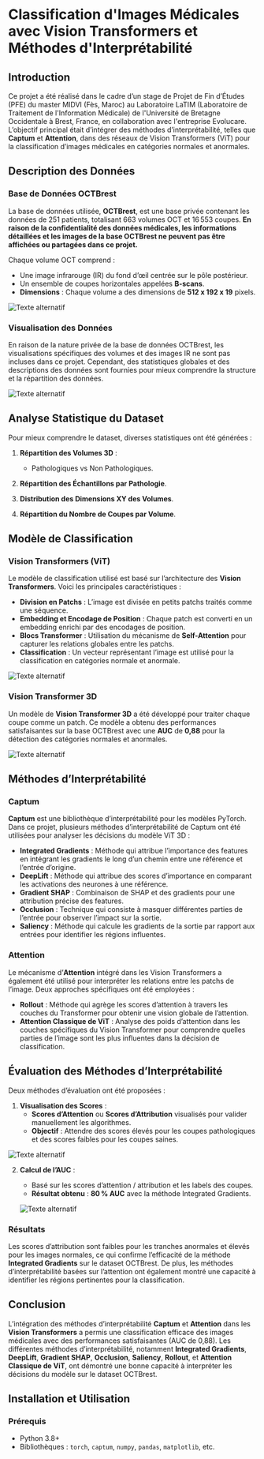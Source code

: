 # Classification d'Images Médicales avec Vision Transformers et Méthodes d'Interprétabilité

## Introduction

Ce projet a été réalisé dans le cadre d’un stage de Projet de Fin d’Études (PFE) du master MIDVI (Fès, Maroc) au Laboratoire LaTIM (Laboratoire de Traitement de l'Information Médicale) de l'Université de Bretagne Occidentale à Brest, France, en collaboration avec l'entreprise Evolucare. L’objectif principal était d’intégrer des méthodes d’interprétabilité, telles que **Captum** et **Attention**, dans des réseaux de Vision Transformers (ViT) pour la classification d’images médicales en catégories normales et anormales.

## Description des Données

### Base de Données OCTBrest

La base de données utilisée, **OCTBrest**, est une base privée contenant les données de 251 patients, totalisant 663 volumes OCT et 16 553 coupes. **En raison de la confidentialité des données médicales, les informations détaillées et les images de la base OCTBrest ne peuvent pas être affichées ou partagées dans ce projet.**

Chaque volume OCT comprend :
- Une image infrarouge (IR) du fond d’œil centrée sur le pôle postérieur.
- Un ensemble de coupes horizontales appelées **B-scans**.
- **Dimensions** : Chaque volume a des dimensions de **512 x 192 x 19** pixels.

![Texte alternatif](chemin/vers/image.png)

### Visualisation des Données

En raison de la nature privée de la base de données OCTBrest, les visualisations spécifiques des volumes et des images IR ne sont pas incluses dans ce projet. Cependant, des statistiques globales et des descriptions des données sont fournies pour mieux comprendre la structure et la répartition des données.

![Texte alternatif](chemin/vers/image.png)


## Analyse Statistique du Dataset

Pour mieux comprendre le dataset, diverses statistiques ont été générées :

1. **Répartition des Volumes 3D** :
   - Pathologiques vs Non Pathologiques.

2. **Répartition des Échantillons par Pathologie**.

3. **Distribution des Dimensions XY des Volumes**.

4. **Répartition du Nombre de Coupes par Volume**.

## Modèle de Classification

### Vision Transformers (ViT)

Le modèle de classification utilisé est basé sur l’architecture des **Vision Transformers**. Voici les principales caractéristiques :

- **Division en Patchs** : L’image est divisée en petits patchs traités comme une séquence.
- **Embedding et Encodage de Position** : Chaque patch est converti en un embedding enrichi par des encodages de position.
- **Blocs Transformer** : Utilisation du mécanisme de **Self-Attention** pour capturer les relations globales entre les patchs.
- **Classification** : Un vecteur représentant l’image est utilisé pour la classification en catégories normale et anormale.

![Texte alternatif](chemin/vers/image.png)


### Vision Transformer 3D

Un modèle de **Vision Transformer 3D** a été développé pour traiter chaque coupe comme un patch. Ce modèle a obtenu des performances satisfaisantes sur la base OCTBrest avec une **AUC** de **0,88** pour la détection des catégories normales et anormales.

![Texte alternatif](chemin/vers/image.png)


## Méthodes d’Interprétabilité

### Captum

**Captum** est une bibliothèque d’interprétabilité pour les modèles PyTorch. Dans ce projet, plusieurs méthodes d’interprétabilité de Captum ont été utilisées pour analyser les décisions du modèle ViT 3D :

- **Integrated Gradients** : Méthode qui attribue l’importance des features en intégrant les gradients le long d’un chemin entre une référence et l’entrée d’origine.
- **DeepLift** : Méthode qui attribue des scores d’importance en comparant les activations des neurones à une référence.
- **Gradient SHAP** : Combinaison de SHAP et des gradients pour une attribution précise des features.
- **Occlusion** : Technique qui consiste à masquer différentes parties de l’entrée pour observer l’impact sur la sortie.
- **Saliency** : Méthode qui calcule les gradients de la sortie par rapport aux entrées pour identifier les régions influentes.

### Attention

Le mécanisme d’**Attention** intégré dans les Vision Transformers a également été utilisé pour interpréter les relations entre les patchs de l’image. Deux approches spécifiques ont été employées :

- **Rollout** : Méthode qui agrège les scores d’attention à travers les couches du Transformer pour obtenir une vision globale de l’attention.
- **Attention Classique de ViT** : Analyse des poids d’attention dans les couches spécifiques du Vision Transformer pour comprendre quelles parties de l’image sont les plus influentes dans la décision de classification.

## Évaluation des Méthodes d’Interprétabilité

Deux méthodes d’évaluation ont été proposées :

1. **Visualisation des Scores** :
   - **Scores d’Attention** ou **Scores d’Attribution** visualisés pour valider manuellement les algorithmes.
   - **Objectif** : Attendre des scores élevés pour les coupes pathologiques et des scores faibles pour les coupes saines.
  
![Texte alternatif](chemin/vers/image.png)


2. **Calcul de l’AUC** :
   - Basé sur les scores d’attention / attribution et les labels des coupes.
   - **Résultat obtenu** : **80 % AUC** avec la méthode Integrated Gradients.
  
   ![Texte alternatif](chemin/vers/image.png)
  

### Résultats

Les scores d’attribution sont faibles pour les tranches anormales et élevés pour les images normales, ce qui confirme l’efficacité de la méthode **Integrated Gradients** sur le dataset OCTBrest. De plus, les méthodes d’interprétabilité basées sur l’attention ont également montré une capacité à identifier les régions pertinentes pour la classification.

## Conclusion

L’intégration des méthodes d’interprétabilité **Captum** et **Attention** dans les **Vision Transformers** a permis une classification efficace des images médicales avec des performances satisfaisantes (AUC de 0,88). Les différentes méthodes d’interprétabilité, notamment **Integrated Gradients**, **DeepLift**, **Gradient SHAP**, **Occlusion**, **Saliency**, **Rollout**, et **Attention Classique de ViT**, ont démontré une bonne capacité à interpréter les décisions du modèle sur le dataset OCTBrest.


## Installation et Utilisation

### Prérequis

- Python 3.8+
- Bibliothèques : `torch`, `captum`, `numpy`, `pandas`, `matplotlib`, etc.
